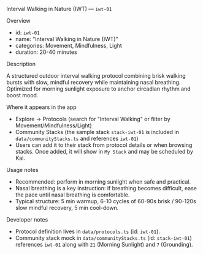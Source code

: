 Interval Walking in Nature (IWT) — `iwt-01`

Overview

- id: `iwt-01`
- name: "Interval Walking in Nature (IWT)"
- categories: Movement, Mindfulness, Light
- duration: 20-40 minutes

Description

A structured outdoor interval walking protocol combining brisk walking bursts with slow, mindful recovery while maintaining nasal breathing. Optimized for morning sunlight exposure to anchor circadian rhythm and boost mood.

Where it appears in the app

- Explore -> Protocols (search for "Interval Walking" or filter by Movement/Mindfulness/Light)
- Community Stacks (the sample stack `stack-iwt-01` is included in `data/communityStacks.ts` and references `iwt-01`)
- Users can add it to their stack from protocol details or when browsing stacks. Once added, it will show in `My Stack` and may be scheduled by Kai.

Usage notes

- Recommended: perform in morning sunlight when safe and practical.
- Nasal breathing is a key instruction: if breathing becomes difficult, ease the pace until nasal breathing is comfortable.
- Typical structure: 5 min warmup, 6-10 cycles of 60-90s brisk / 90-120s slow mindful recovery, 5 min cool-down.

Developer notes

- Protocol definition lives in `data/protocols.ts` (id: `iwt-01`).
- Community stack mock in `data/communityStacks.ts` (id: `stack-iwt-01`) references `iwt-01` along with `21` (Morning Sunlight) and `7` (Grounding).
